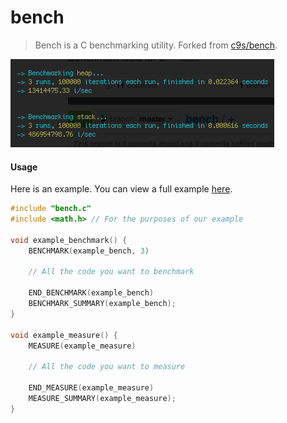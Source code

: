 bench
=====

> Bench is a C benchmarking utility. Forked from [c9s/bench](https://github.com/c9s/bench).

![Bench Screenshot](./screenshot.png)

#### Usage
Here is an example. You can view a full example [here](./example.c).
```c
#include "bench.c"
#include <math.h> // For the purposes of our example

void example_benchmark() {
    BENCHMARK(example_bench, 3)

   	// All the code you want to benchmark

    END_BENCHMARK(example_bench)
    BENCHMARK_SUMMARY(example_bench);
}

void example_measure() {
    MEASURE(example_measure)

   	// All the code you want to measure

    END_MEASURE(example_measure)
    MEASURE_SUMMARY(example_measure);
}
```
